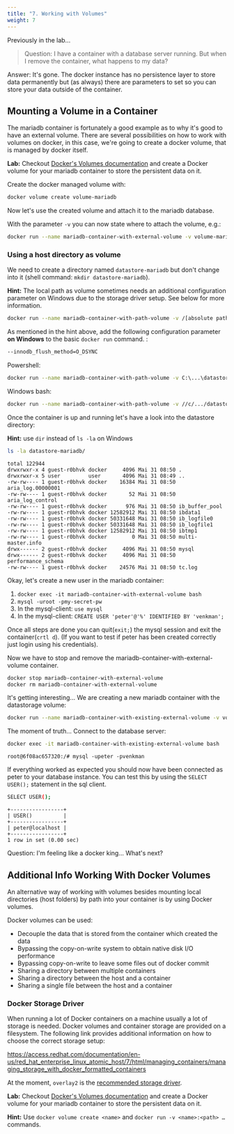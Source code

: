```yaml
---
title: "7. Working with Volumes"
weight: 7
---
```


Previously in the lab...

> Question: I have a container with a database server running. But when I remove the container, what happens to my data?

Answer: It's gone. The docker instance has no persistence layer to store data permanently but (as always) there are parameters to set so you can store your data outside of the container.

## Mounting a Volume in a Container

The mariadb container is fortunately a good example as to why it's good to have an external volume.
There are several possibilities on how to work with volumes on docker, in this case, we're going to create a docker volume, that is managed by docker itself.

**Lab:** Checkout [Docker's Volumes documentation](https://docs.docker.com/storage/volumes/#choose-the--v-or---mount-flag) and create a Docker volume for your mariadb container to store the persistent data on it.

Create the docker managed volume with:
```bash
docker volume create volume-mariadb
```

Now let's use the created volume and attach it to the mariadb database.

With the parameter `-v` you can now state where to attach the volume, e.g.:

```bash
docker run --name mariadb-container-with-external-volume -v volume-mariadb:/var/lib/mysql -e MYSQL_ROOT_PASSWORD=my-secret-pw -d mariadb
```

### Using a host directory as volume 

We need to create a directory named `datastore-mariadb` but don't change into it (shell command: `mkdir datastore-mariadb`).

**Hint:** The local path as volume sometimes needs an additional configuration parameter on Windows due to the storage driver setup. See below for more information.


```bash
docker run --name mariadb-container-with-path-volume -v /[absolute path to your directory]/datastore-mariadb:/var/lib/mysql -e MYSQL_ROOT_PASSWORD=my-secret-pw -d mariadb
```

As mentioned in the hint above, add the following configuration parameter __on Windows__ to the basic `docker run` command. :

```bash
--innodb_flush_method=O_DSYNC
```

Powershell:

```bash
docker run --name mariadb-container-with-path-volume -v C:\...\datastore-mariadb:/var/lib/mysql -e MYSQL_ROOT_PASSWORD=my-secret-pw -d mariadb --innodb_flush_method=O_DSYNC
```

Windows bash:

```bash
docker run --name mariadb-container-with-path-volume -v //c/.../datastore-mariadb:/var/lib/mysql -e MYSQL_ROOT_PASSWORD=my-secret-pw -d mariadb --innodb_flush_method=O_DSYNC
```

Once the container is up and running let's have a look into the datastore directory:

**Hint:** use `dir` instead of `ls -la` on Windows

```bash
ls -la datastore-mariadb/
```

```
total 122944
drwxrwxr-x 4 guest-r0bhvk docker     4096 Mai 31 08:50 .
drwxrwxr-x 5 user         user       4096 Mai 31 08:49 ..
-rw-rw---- 1 guest-r0bhvk docker    16384 Mai 31 08:50 aria_log.00000001
-rw-rw---- 1 guest-r0bhvk docker       52 Mai 31 08:50 aria_log_control
-rw-rw---- 1 guest-r0bhvk docker      976 Mai 31 08:50 ib_buffer_pool
-rw-rw---- 1 guest-r0bhvk docker 12582912 Mai 31 08:50 ibdata1
-rw-rw---- 1 guest-r0bhvk docker 50331648 Mai 31 08:50 ib_logfile0
-rw-rw---- 1 guest-r0bhvk docker 50331648 Mai 31 08:50 ib_logfile1
-rw-rw---- 1 guest-r0bhvk docker 12582912 Mai 31 08:50 ibtmp1
-rw-rw---- 1 guest-r0bhvk docker        0 Mai 31 08:50 multi-master.info
drwx------ 2 guest-r0bhvk docker     4096 Mai 31 08:50 mysql
drwx------ 2 guest-r0bhvk docker     4096 Mai 31 08:50 performance_schema
-rw-rw---- 1 guest-r0bhvk docker    24576 Mai 31 08:50 tc.log
```

Okay, let's create a new user in the mariadb container:

1. `docker exec -it mariadb-container-with-external-volume bash`
2. `mysql -uroot -pmy-secret-pw`
3. In the mysql-client: `use mysql`
4. In the mysql-client: `CREATE USER 'peter'@'%' IDENTIFIED BY 'venkman';`

Once all steps are done you can quit(`exit;`) the mysql session and exit the container(`crtl d`). (If you want to test if peter has been created correctly just login using his credentials).

Now we have to stop and remove the mariadb-container-with-external-volume container.

```bash
docker stop mariadb-container-with-external-volume
docker rm mariadb-container-with-external-volume
```

It's getting interesting...
We are creating a new mariadb container with the datastorage volume:

```bash
docker run --name mariadb-container-with-existing-external-volume -v volume-mariadb:/var/lib/mysql -e MYSQL_ROOT_PASSWORD=my-secret-pw -d mariadb
```

The moment of truth... Connect to the database server:

```bash
docker exec -it mariadb-container-with-existing-external-volume bash
``` 

```
root@6f08ac657320:/# mysql -upeter -pvenkman
```

If everything worked as expected you should now have been connected as peter to your database instance. You can test this by using the `SELECT USER();` statement in the sql client.

```bash
SELECT USER();
```

```
+-----------------+
| USER()          |
+-----------------+
| peter@localhost |
+-----------------+
1 row in set (0.00 sec)
```

Question: I'm feeling like a docker king... What's next?

## Additional Info Working With Docker Volumes

An alternative way of working with volumes besides mounting local directories (host folders) by path into your container is by using Docker volumes.

Docker volumes can be used:

* Decouple the data that is stored from the container which created the data
* Bypassing the copy-on-write system to obtain native disk I/O performance
* Bypassing copy-on-write to leave some files out of docker commit
* Sharing a directory between multiple containers
* Sharing a directory between the host and a container
* Sharing a single file between the host and a container

### Docker Storage Driver

When running a lot of Docker containers on a machine usually a lot of storage is needed. Docker volumes and container storage are provided on a filesystem. The following link provides additional information on how to choose the correct storage setup:

<https://access.redhat.com/documentation/en-us/red_hat_enterprise_linux_atomic_host/7/html/managing_containers/managing_storage_with_docker_formatted_containers>

At the moment, `overlay2` is the [recommended storage driver](https://docs.docker.com/storage/storagedriver/select-storage-driver/#docker-ce).

**Lab:** Checkout [Docker's Volumes documentation](https://docs.docker.com/storage/volumes/#choose-the--v-or---mount-flag) and create a Docker volume for your mariadb container to store the persistent data on it.

**Hint:** Use `docker volume create <name>` and `docker run -v <name>:<path> …` commands.
